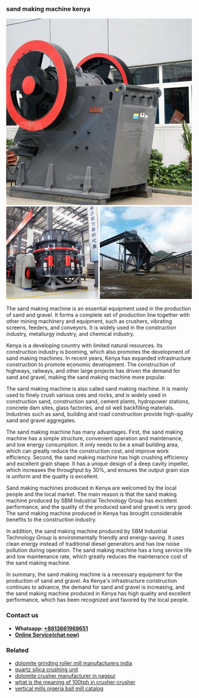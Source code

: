 <h3>sand making machine kenya</h3><img src='1706767163.jpg' alt=''><p>The sand making machine is an essential equipment used in the production of sand and gravel. It forms a complete set of production line together with other mining machinery and equipment, such as crushers, vibrating screens, feeders, and conveyors. It is widely used in the construction industry, metallurgy industry, and chemical industry.</p><p>Kenya is a developing country with limited natural resources. Its construction industry is booming, which also promotes the development of sand making machines. In recent years, Kenya has expanded infrastructure construction to promote economic development. The construction of highways, railways, and other large projects has driven the demand for sand and gravel, making the sand making machine more popular.</p><p>The sand making machine is also called sand making machine. It is mainly used to finely crush various ores and rocks, and is widely used in construction sand, construction sand, cement plants, hydropower stations, concrete dam sites, glass factories, and oil well backfilling materials. Industries such as sand, building and road construction provide high-quality sand and gravel aggregates.</p><p>The sand making machine has many advantages. First, the sand making machine has a simple structure, convenient operation and maintenance, and low energy consumption. It only needs to be a small building area, which can greatly reduce the construction cost, and improve work efficiency. Second, the sand making machine has high crushing efficiency and excellent grain shape. It has a unique design of a deep cavity impeller, which increases the throughput by 30%, and ensures the output grain size is uniform and the quality is excellent.</p><p>Sand making machines produced in Kenya are welcomed by the local people and the local market. The main reason is that the sand making machine produced by SBM Industrial Technology Group has excellent performance, and the quality of the produced sand and gravel is very good. The sand making machine produced in Kenya has brought considerable benefits to the construction industry.</p><p>In addition, the sand making machine produced by SBM Industrial Technology Group is environmentally friendly and energy-saving. It uses clean energy instead of traditional diesel generators and has low noise pollution during operation. The sand making machine has a long service life and low maintenance rate, which greatly reduces the maintenance cost of the sand making machine.</p><p>In summary, the sand making machine is a necessary equipment for the production of sand and gravel. As Kenya's infrastructure construction continues to advance, the demand for sand and gravel is increasing, and the sand making machine produced in Kenya has high quality and excellent performance, which has been recognized and favored by the local people.</p><h3>Contact us</h3><ul><li><strong>Whatsapp:&nbsp;<a href="https://wa.me/8613661969651">+8613661969651</a></strong></li><li><a href="https://swt.shibang-china.com/?git&amp;zhl&amp;sand making machine kenya"><strong>Online Service(chat now)</strong></a></li></ul><h3>Related</h3><ul><li><a href='dolomite grinding roller mill manufacturers india.md'>dolomite grinding roller mill manufacturers india</a></li><li><a href='quartz silica crushing unit.md'>quartz silica crushing unit</a></li><li><a href='dolomite crusher manufacturer in nagpur.md'>dolomite crusher manufacturer in nagpur</a></li><li><a href='what is the meaning of 100tph in crusher crusher.md'>what is the meaning of 100tph in crusher crusher</a></li><li><a href='vertical mills nigeria ball mill catalog.md'>vertical mills nigeria ball mill catalog</a></li></ul>